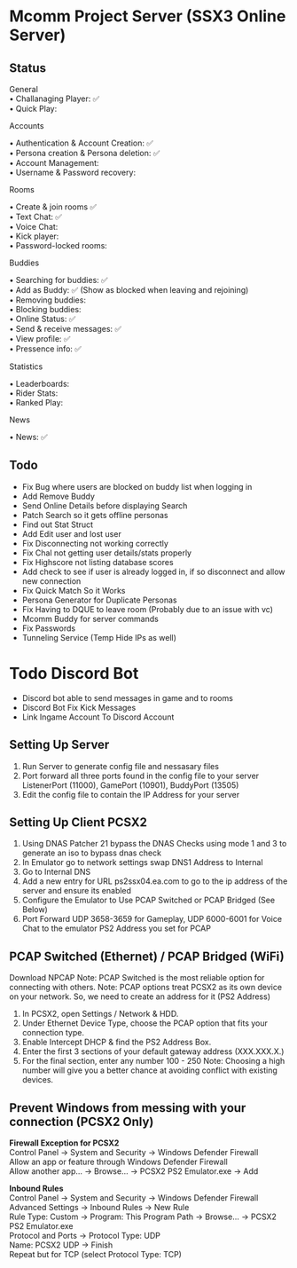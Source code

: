 ﻿# Mcomm Project Server (SSX3 Online Server)

## Status
General  
• Challanaging Player: ✅  
• Quick Play:  

Accounts  
  
• Authentication & Account Creation: ✅  
• Persona creation & Persona deletion: ✅  
• Account Management:  
• Username & Password recovery:  

Rooms  

• Create & join rooms ✅  
• Text Chat: ✅  
• Voice Chat:  
• Kick player:  
• Password-locked rooms:  

Buddies  

• Searching for buddies: ✅  
• Add as Buddy: ✅ (Show as blocked when leaving and rejoining)  
• Removing buddies:  
• Blocking buddies:  
• Online Status: ✅  
• Send & receive messages: ✅  
• View profile: ✅  
• Pressence info:  ✅

Statistics  

• Leaderboards:  
• Rider Stats:  
• Ranked Play:  

News  

• News: ✅  

## Todo
- Fix Bug where users are blocked on buddy list when logging in
- Add Remove Buddy
- Send Online Details before displaying Search
- Patch Search so it gets offline personas
- Find out Stat Struct
- Add Edit user and lost user
- Fix Disconnecting not working correctly
- Fix Chal not getting user details/stats properly
- Fix Highscore not listing database scores
- Add check to see if user is already logged in, if so disconnect and allow new connection
- Fix Quick Match So it Works
- Persona Generator for Duplicate Personas
- Fix Having to DQUE to leave room (Probably due to an issue with vc)
- Mcomm Buddy for server commands
- Fix Passwords
- Tunneling Service (Temp Hide IPs as well)

# Todo Discord Bot
- Discord bot able to send messages in game and to rooms
- Discord Bot Fix Kick Messages
- Link Ingame Account To Discord Account

## Setting Up Server
1. Run Server to generate config file and nessasary files
2. Port forward all three ports found in the config file to your server ListenerPort (11000), GamePort (10901), BuddyPort (13505)
3. Edit the config file to contain the IP Address for your server

## Setting Up Client PCSX2
1. Using DNAS Patcher 21 bypass the DNAS Checks using mode 1 and 3 to generate an iso to bypass dnas check
2. In Emulator go to network settings swap DNS1 Address to Internal
3. Go to Internal DNS
4. Add a new entry for URL ps2ssx04.ea.com to go to the ip address of the server and ensure its enabled
5. Configure the Emulator to Use PCAP Switched or PCAP Bridged (See Below)
6. Port Forward UDP 3658-3659 for Gameplay, UDP 6000-6001 for Voice Chat to the emulator PS2 Address you set for PCAP

## PCAP Switched (Ethernet) / PCAP Bridged (WiFi)
Download NPCAP
Note: PCAP Switched is the most reliable option for connecting with others.
Note: PCAP options treat PCSX2 as its own device on your network. So, we need to create an address for it (PS2 Address)
1. In PCSX2, open Settings / Network & HDD.
2. Under Ethernet Device Type, choose the PCAP option that fits your connection type.
3. Enable Intercept DHCP & find the PS2 Address Box.
4. Enter the first 3 sections of your default gateway address (XXX.XXX.X.)
5. For the final section, enter any number 100 - 250
Note: Choosing a high number will give you a better chance at avoiding conflict with existing devices.

## Prevent Windows from messing with your connection (PCSX2 Only)  
__Firewall Exception for PCSX2__  
Control Panel -> System and Security -> Windows Defender Firewall  
Allow an app or feature through Windows Defender Firewall  
Allow another app... -> Browse... -> PCSX2 PS2 Emulator.exe -> Add  

__Inbound Rules__  
Control Panel -> System and Security -> Windows Defender Firewall  
Advanced Settings -> Inbound Rules -> New Rule  
Rule Type: Custom -> Program: This Program Path -> Browse... -> PCSX2 PS2 Emulator.exe  
Protocol and Ports -> Protocol Type: UDP  
Name: PCSX2 UDP -> Finish  
Repeat but for TCP (select Protocol Type: TCP)  